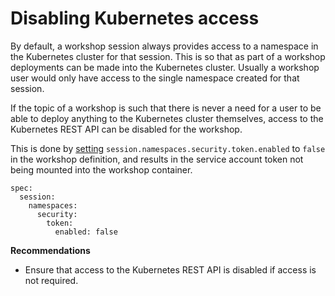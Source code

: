 Disabling Kubernetes access
===========================

By default, a workshop session always provides access to a namespace in the Kubernetes cluster for that session. This is so that as part of a workshop deployments can be made into the Kubernetes cluster. Usually a workshop user would only have access to the single namespace created for that session.

If the topic of a workshop is such that there is never a need for a user to be able to deploy anything to the Kubernetes cluster themselves, access to the Kubernetes REST API can be disabled for the workshop.

This is done by [setting](blocking-access-to-kubernetes) `session.namespaces.security.token.enabled` to `false` in the workshop definition, and results in the service account token not being mounted into the workshop container.

```
spec:
  session:
    namespaces:
      security:
        token:
          enabled: false
```

**Recommendations**

* Ensure that access to the Kubernetes REST API is disabled if access is not required.
